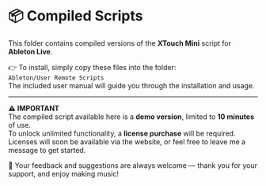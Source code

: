 # 📦 Compiled Scripts

This folder contains compiled versions of the **XTouch Mini** script for **Ableton Live**.

👉 To install, simply copy these files into the folder:  
`Ableton/User Remote Scripts`  
The included user manual will guide you through the installation and usage.

---

⚠️ **IMPORTANT**  
The compiled script available here is a **demo version**, limited to **10 minutes** of use.  
To unlock unlimited functionality, a **license purchase** will be required.  
Licenses will soon be available via the website, or feel free to leave me a message to get started.

💬 Your feedback and suggestions are always welcome — thank you for your support, and enjoy making music!
